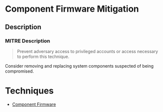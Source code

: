 
# Component Firmware Mitigation

## Description

### MITRE Description

> Prevent adversary access to privileged accounts or access necessary to perform this technique.

Consider removing and replacing system components suspected of being compromised.


# Techniques


* [Component Firmware](../techniques/Component-Firmware.md)


